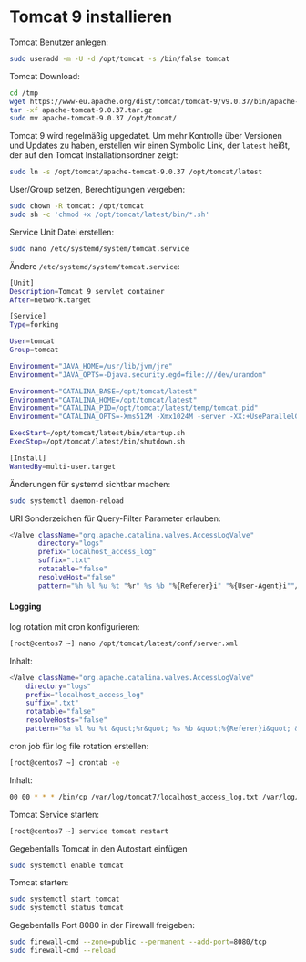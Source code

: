 # Tomcat 9 installieren 

Tomcat Benutzer anlegen:

```bash
sudo useradd -m -U -d /opt/tomcat -s /bin/false tomcat
```

Tomcat Download:

```bash
cd /tmp
wget https://www-eu.apache.org/dist/tomcat/tomcat-9/v9.0.37/bin/apache-tomcat-9.0.37.tar.gz
tar -xf apache-tomcat-9.0.37.tar.gz
sudo mv apache-tomcat-9.0.37 /opt/tomcat/
```

Tomcat 9 wird regelmäßig upgedatet. Um mehr Kontrolle über Versionen und Updates zu haben, erstellen wir einen Symbolic Link, der `latest` heißt, der auf den Tomcat Installationsordner zeigt:

```bash
sudo ln -s /opt/tomcat/apache-tomcat-9.0.37 /opt/tomcat/latest
```

User/Group setzen, Berechtigungen vergeben:

```bash
sudo chown -R tomcat: /opt/tomcat
sudo sh -c 'chmod +x /opt/tomcat/latest/bin/*.sh'
```

Service Unit Datei erstellen:

```bash
sudo nano /etc/systemd/system/tomcat.service
```

Ändere `/etc/systemd/system/tomcat.service`:

```bash
[Unit]
Description=Tomcat 9 servlet container
After=network.target

[Service]
Type=forking

User=tomcat
Group=tomcat

Environment="JAVA_HOME=/usr/lib/jvm/jre"
Environment="JAVA_OPTS=-Djava.security.egd=file:///dev/urandom"

Environment="CATALINA_BASE=/opt/tomcat/latest"
Environment="CATALINA_HOME=/opt/tomcat/latest"
Environment="CATALINA_PID=/opt/tomcat/latest/temp/tomcat.pid"
Environment="CATALINA_OPTS=-Xms512M -Xmx1024M -server -XX:+UseParallelGC"

ExecStart=/opt/tomcat/latest/bin/startup.sh
ExecStop=/opt/tomcat/latest/bin/shutdown.sh

[Install]
WantedBy=multi-user.target
```

Änderungen für systemd sichtbar machen:

```bash
sudo systemctl daemon-reload
```

URI Sonderzeichen für Query-Filter Parameter erlauben:

```bash
<Valve className="org.apache.catalina.valves.AccessLogValve"
       directory="logs" 
       prefix="localhost_access_log" 
       suffix=".txt" 
       rotatable="false" 
       resolveHost="false" 
       pattern="%h %l %u %t "%r" %s %b "%{Referer}i" "%{User-Agent}i""/>
```

#### <a name='logging'></a> Logging 

log rotation mit cron konfigurieren:

```bash
[root@centos7 ~] nano /opt/tomcat/latest/conf/server.xml
```

Inhalt:

```bash
<Valve className="org.apache.catalina.valves.AccessLogValve" 
    directory="logs"
    prefix="localhost_access_log" 
    suffix=".txt" 
    rotatable="false"   
    resolveHosts="false"
    pattern="%a %l %u %t &quot;%r&quot; %s %b &quot;%{Referer}i&quot; &quot;%{User-Agent}i&quot;" />
```

cron job für log file rotation erstellen:

```bash
[root@centos7 ~] crontab -e
```

Inhalt:

```bash
00 00 * * * /bin/cp /var/log/tomcat7/localhost_access_log.txt /var/log/tomcat7/localhost_access_log.$(/bin/date +\%Y-\%m-\%d -d "yesterday").txt && /usr/bin/truncate -s 0 /var/log/tomcat7/localhost_access_log.txt
```

Tomcat Service starten:

```bash
[root@centos7 ~] service tomcat restart
```

Gegebenfalls Tomcat in den Autostart einfügen

```bash
sudo systemctl enable tomcat
```

Tomcat starten:

```bash
sudo systemctl start tomcat
sudo systemctl status tomcat
```

Gegebenfalls Port 8080 in der Firewall freigeben:

```bash
sudo firewall-cmd --zone=public --permanent --add-port=8080/tcp
sudo firewall-cmd --reload
```
